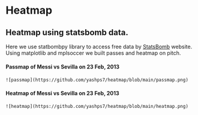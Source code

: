 # Heatmap
## Heatmap using statsbomb data.

Here we use statbombpy library to access free data by [StatsBomb](https://statsbomb.com/) website. Using matplotlib and mplsoccer we built passes and heatmap on pitch.

#### Passmap of Messi vs Sevilla on 23 Feb, 2013
    
    ![passmap](https://github.com/yashps7/heatmap/blob/main/passmap.png)

#### Heatmap of Messi vs Sevilla on 23 Feb, 2013

    ![heatmap](https://github.com/yashps7/heatmap/blob/main/heatmap.png)
